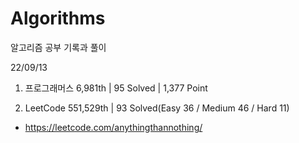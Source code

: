 # Algorithms

알고리즘 공부 기록과 풀이

22/09/13

1. 프로그래머스 6,981th | 95 Solved | 1,377 Point

2. LeetCode 551,529th | 93 Solved(Easy 36 / Medium 46 / Hard 11)

- https://leetcode.com/anythingthannothing/
